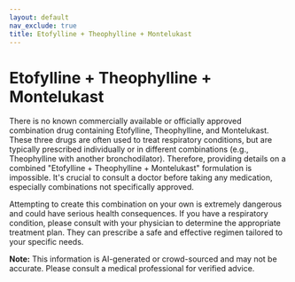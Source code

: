 ```yaml
---
layout: default
nav_exclude: true
title: Etofylline + Theophylline + Montelukast
---
```


# Etofylline + Theophylline + Montelukast

There is no known commercially available or officially approved combination drug containing Etofylline, Theophylline, and Montelukast.  These three drugs are often used to treat respiratory conditions, but are typically prescribed individually or in different combinations (e.g., Theophylline with another bronchodilator).  Therefore, providing details on a combined "Etofylline + Theophylline + Montelukast" formulation is impossible.  It's crucial to consult a doctor before taking any medication, especially combinations not specifically approved.

Attempting to create this combination on your own is extremely dangerous and could have serious health consequences.  If you have a respiratory condition, please consult with your physician to determine the appropriate treatment plan. They can prescribe a safe and effective regimen tailored to your specific needs.


**Note:** This information is AI-generated or crowd-sourced and may not be accurate. Please consult a medical professional for verified advice.